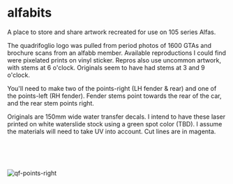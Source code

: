 # alfabits
A place to store and share artwork recreated for use on 105 series Alfas.

The quadrifoglio logo was pulled from period photos of 1600 GTAs and brochure scans from an alfabb member. Available reproductions I could find were pixelated prints on vinyl sticker. Repros also use uncommon artwork, with stems at 6 o'clock. Originals seem to have had stems at 3 and 9 o'clock.

You'll need to make two of the points-right (LH fender & rear) and one of the points-left (RH fender). Fender stems point towards the rear of the car, and the rear stem points right.

Originals are 150mm wide water transfer decals. I intend to have these laser printed on white waterslide stock using a green spot color (TBD). I assume the materials will need to take UV into account. Cut lines are in magenta.

<br>
<br>
<br>

![qf-points-right](https://github.com/user-attachments/assets/0de8f554-1ad1-463f-9fda-4766e6ead647)
